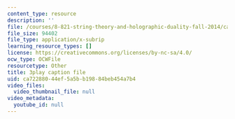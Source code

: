 ```yaml
---
content_type: resource
description: ''
file: /courses/8-821-string-theory-and-holographic-duality-fall-2014/ca72288044ef5a5bb19884beb454a7b4_LoIXB2GJHkg.vtt
file_size: 94402
file_type: application/x-subrip
learning_resource_types: []
license: https://creativecommons.org/licenses/by-nc-sa/4.0/
ocw_type: OCWFile
resourcetype: Other
title: 3play caption file
uid: ca722880-44ef-5a5b-b198-84beb454a7b4
video_files:
  video_thumbnail_file: null
video_metadata:
  youtube_id: null
---
```

